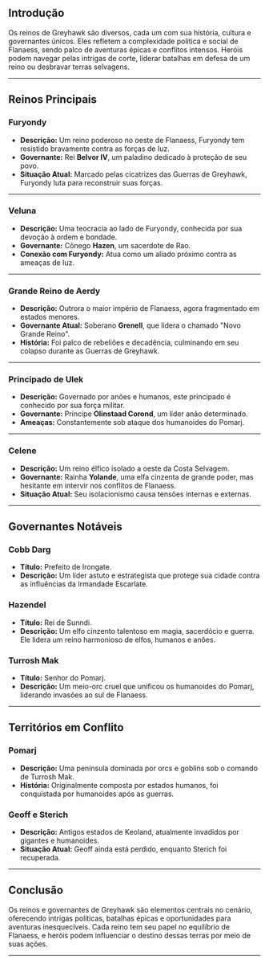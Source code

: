 ## Introdução

Os reinos de Greyhawk são diversos, cada um com sua história, cultura e governantes únicos. Eles refletem a complexidade política e social de Flanaess, sendo palco de aventuras épicas e conflitos intensos. Heróis podem navegar pelas intrigas de corte, liderar batalhas em defesa de um reino ou desbravar terras selvagens.

---

## Reinos Principais

### **Furyondy**
- **Descrição:** Um reino poderoso no oeste de Flanaess, Furyondy tem resistido bravamente contra as forças de Iuz.  
- **Governante:** Rei **Belvor IV**, um paladino dedicado à proteção de seu povo.  
- **Situação Atual:** Marcado pelas cicatrizes das Guerras de Greyhawk, Furyondy luta para reconstruir suas forças.

---

### **Veluna**
- **Descrição:** Uma teocracia ao lado de Furyondy, conhecida por sua devoção à ordem e bondade.  
- **Governante:** Cônego **Hazen**, um sacerdote de Rao.  
- **Conexão com Furyondy:** Atua como um aliado próximo contra as ameaças de Iuz.

---

### **Grande Reino de Aerdy**
- **Descrição:** Outrora o maior império de Flanaess, agora fragmentado em estados menores.  
- **Governante Atual:** Soberano **Grenell**, que lidera o chamado "Novo Grande Reino".  
- **História:** Foi palco de rebeliões e decadência, culminando em seu colapso durante as Guerras de Greyhawk.

---

### **Principado de Ulek**
- **Descrição:** Governado por anões e humanos, este principado é conhecido por sua força militar.  
- **Governante:** Príncipe **Olinstaad Corond**, um líder anão determinado.  
- **Ameaças:** Constantemente sob ataque dos humanoides do Pomarj.

---

### **Celene**
- **Descrição:** Um reino élfico isolado a oeste da Costa Selvagem.  
- **Governante:** Rainha **Yolande**, uma elfa cinzenta de grande poder, mas hesitante em intervir nos conflitos de Flanaess.  
- **Situação Atual:** Seu isolacionismo causa tensões internas e externas.

---

## Governantes Notáveis

### **Cobb Darg**
- **Título:** Prefeito de Irongate.  
- **Descrição:** Um líder astuto e estrategista que protege sua cidade contra as influências da Irmandade Escarlate.

### **Hazendel**
- **Título:** Rei de Sunndi.  
- **Descrição:** Um elfo cinzento talentoso em magia, sacerdócio e guerra. Ele lidera um reino harmonioso de elfos, humanos e anões.

### **Turrosh Mak**
- **Título:** Senhor do Pomarj.  
- **Descrição:** Um meio-orc cruel que unificou os humanoides do Pomarj, liderando invasões ao sul de Flanaess.

---

## Territórios em Conflito

### **Pomarj**
- **Descrição:** Uma península dominada por orcs e goblins sob o comando de Turrosh Mak.  
- **História:** Originalmente composta por estados humanos, foi conquistada por humanoides após as guerras.

### **Geoff e Sterich**
- **Descrição:** Antigos estados de Keoland, atualmente invadidos por gigantes e humanoides.  
- **Situação Atual:** Geoff ainda está perdido, enquanto Sterich foi recuperada.

---
## Conclusão

Os reinos e governantes de Greyhawk são elementos centrais no cenário, oferecendo intrigas políticas, batalhas épicas e oportunidades para aventuras inesquecíveis. Cada reino tem seu papel no equilíbrio de Flanaess, e heróis podem influenciar o destino dessas terras por meio de suas ações.

---
